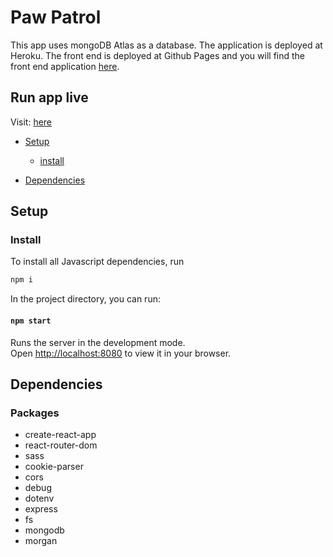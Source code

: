 # Paw Patrol
This app uses mongoDB Atlas as a database. The application is deployed at Heroku. The front end is deployed at Github Pages and you will find the front end application [here](https://github.com/josefinelofgren/pawpatrol/blob/master/README.md).

## Run app live 

Visit: [here](https://pawpatrol-backend.herokuapp.com/)

* [Setup](#setup)
    - [install](#install)

* [Dependencies](#dependencies)

## Setup

### Install

To install all Javascript dependencies, run
```sh
npm i
```

In the project directory, you can run:

#### `npm start`

Runs the server in the development mode.\
Open [http://localhost:8080](http://localhost:8080) to view it in your browser.


## Dependencies

### Packages
- create-react-app
- react-router-dom
- sass
- cookie-parser
- cors
- debug
- dotenv
- express
- fs
- mongodb
- morgan
